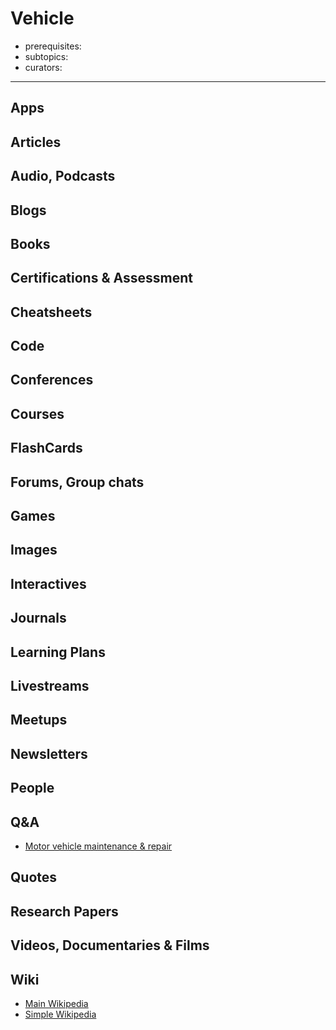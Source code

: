 # Vehicle

- prerequisites:
- subtopics:
- curators:

------

## Apps

## Articles

## Audio, Podcasts

## Blogs

## Books

## Certifications & Assessment

## Cheatsheets

## Code

## Conferences

## Courses

## FlashCards

## Forums, Group chats

## Games

## Images

## Interactives

## Journals

## Learning Plans

## Livestreams

## Meetups

## Newsletters

## People

## Q&A

- [Motor vehicle maintenance & repair](https://mechanics.stackexchange.com)

## Quotes

## Research Papers

## Videos, Documentaries & Films

## Wiki

- [Main Wikipedia](https://en.wikipedia.org/wiki/Vehicle)
- [Simple Wikipedia](https://simple.wikipedia.org/wiki/Vehicle)

